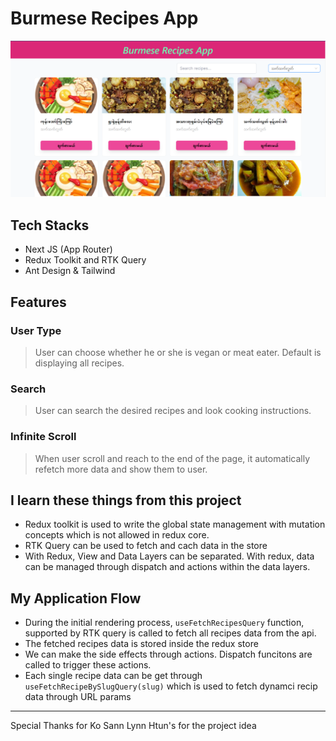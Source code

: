 # Burmese Recipes App
![Home Page](/public/BRA_SS.png)

## Tech Stacks

- Next JS (App Router)
- Redux Toolkit and RTK Query
- Ant Design & Tailwind

## Features

### User Type

> User can choose whether he or she is vegan or meat eater. Default is displaying all recipes. 

### Search
> User can search the desired recipes and look cooking instructions.

### Infinite Scroll
> When user scroll and reach to the end of the page, it automatically refetch more data and show them to user.

## I learn these things from this project

- Redux toolkit is used to write the global state management with mutation concepts which is not allowed in redux core.
- RTK Query can be used to fetch and cach data in the store
- With Redux, View and Data Layers can be separated. With redux, data can be managed through dispatch and actions within the data layers.

## My Application Flow

- During the initial rendering process, `useFetchRecipesQuery` function, supported by RTK query is called to fetch all recipes data from the api.
- The fetched recipes data is stored inside the redux store
- We can make the side effects through actions. Dispatch funcitons are called to trigger these actions.
- Each single recipe data can be get through `useFetchRecipeBySlugQuery(slug)` which is used to fetch dynamci recip data through URL params

---
Special Thanks for Ko Sann Lynn Htun's for the project idea

